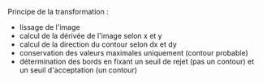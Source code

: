 Principe de la transformation :
- lissage de l'image
- calcul de la dérivée de l'image selon x et y
- calcul de la direction du contour selon dx et dy
- conservation des valeurs maximales uniquement (contour probable)
- détermination des bords en fixant un seuil de rejet (pas un contour) et un seuil d'acceptation (un contour)
